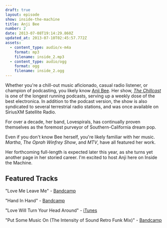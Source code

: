 ```yaml
---
draft: true
layout: episode
show: inside-the-machine
title: Anji Bee
number: 2
date: 2013-07-08T19:14:29.860Z
updated_at: 2013-07-10T02:45:57.772Z
assets:
  - content_type: audio/x-m4a
    format: mp3
    filename: inside_2.mp3
  - content_type: audio/ogg
    format: ogg
    filename: inside_2.ogg
---
```

Whether you're a chill-out music aficionado, casual radio listener, or champion of podcasting, you likely know [Anji Bee](http://anjibee.com). Her show, *[The Chillcast](http://anjibee.com)* is one of the longest running podcasts, serving up a weekly dose of the best electronica. In addition to the podcast version, the show is also syndicated to several terrestrial radio stations, and was once available on SiriusXM Satellite Radio.

For over a decade, her band, Lovespirals, has continually proven themselves as the foremost purveyor of Southern-California dream pop.

Even if you don't know Bee herself, you're likely familiar with her music. *Martha*, *The Oprah Winfrey Show*, and *MTV*, have all featured her work.

Her forthcoming full-length is expected later this year, as she turns yet another page in her storied career. I'm excited to host Anji here on Inside the Machine.

## Featured Tracks

"Love Me Leave Me" - [Bandcamp](http://anjibee.bandcamp.com/album/love-me-leave-me-single)

"Hand In Hand" - [Bandcamp](http://lovespirals.bandcamp.com/album/free-easy)

"Love Will Turn Your Head Around" - [iTunes](https://itunes.apple.com/us/album/love-will-turn-your-head-around/id428150370)

"Put Some Music On (The Intensity of Sound Retro Funk Mix)" - [Bandcamp](http://anjibee.bandcamp.com/track/put-some-music-on-intensity-of-sound-retro-funk-mix)